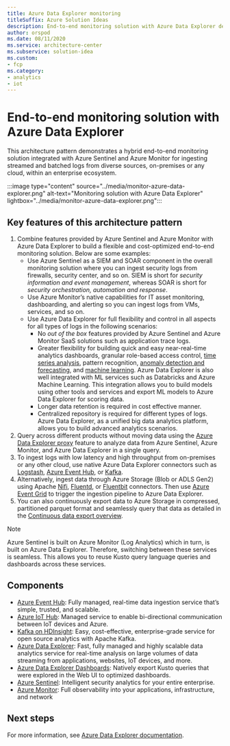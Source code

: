 ```yaml
---
title: Azure Data Explorer monitoring
titleSuffix: Azure Solution Ideas
description: End-to-end monitoring solution with Azure Data Explorer demonstrates a hybrid monitoring solution integrated with Azure Sentinel and Azure Monitor for ingesting streaming and batched logs from diverse sources within an enterprise ecosystem. 
author: orspod
ms.date: 08/11/2020
ms.service: architecture-center
ms.subservice: solution-idea
ms.custom:
- fcp
ms.category:
- analytics
- iot
---
```


# End-to-end monitoring solution with Azure Data Explorer

This architecture pattern demonstrates a hybrid end-to-end monitoring solution integrated with Azure Sentinel and Azure Monitor for ingesting streamed and batched logs from diverse sources, on-premises or any cloud, within an enterprise ecosystem. 

:::image type="content" source="../media/monitor-azure-data-explorer.png" alt-text="Monitoring solution with Azure Data Explorer" lightbox="../media/monitor-azure-data-explorer.png":::

## Key features of this architecture pattern

1. Combine features provided by Azure Sentinel and Azure Monitor with Azure Data Explorer to build a flexible and cost-optimized end-to-end monitoring solution. 
Below are some examples:
   * Use Azure Sentinel as a SIEM and SOAR component in the overall monitoring solution where you can ingest security logs from firewalls, security center, and so on. SIEM is short for *security information and event management*, whereas SOAR is short for *security orchestration, automation and response*.
   * Use Azure Monitor’s native capabilities for IT asset monitoring, dashboarding, and alerting so you can ingest logs from VMs, services, and so on.
   * Use Azure Data Explorer for full flexibility and control in all aspects for all types of logs in the following scenarios:  
     * No *out of the box* features provided by Azure Sentinel and Azure Monitor SaaS solutions such as application trace logs.
     * Greater flexibility for building quick and easy near-real-time analytics dashboards, granular role-based access control, [time series analysis](/azure/data-explorer/time-series-analysis), pattern recognition, [anomaly detection and forecasting](/azure/data-explorer/anomaly-detection), and [machine learning](/azure/data-explorer/machine-learning-clustering). Azure Data Explorer is also well integrated with ML services such as Databricks and Azure Machine Learning. This integration allows you to build models using other tools and services and export ML models to Azure Data Explorer for scoring data.  
     * Longer data retention is required in cost effective manner.
     * Centralized repository is required for different types of logs. Azure Data Explorer, as a unified big data analytics platform, allows you to build advanced analytics scenarios.
1. Query across different products without moving data using the [Azure Data Explorer proxy](/azure/data-explorer/query-monitor-data) feature to analyze data from Azure Sentinel, Azure Monitor, and Azure Data Explorer in a single query.
1. To ingest logs with low latency and high throughput from on-premises or any other cloud, use native Azure Data Explorer connectors such as [Logstash](/azure/data-explorer/ingest-data-logstash), [Azure Event Hub](/azure/data-explorer/ingest-data-event-hub), or [Kafka](/azure/data-explorer/ingest-data-kafka).
1. Alternatively, ingest data through Azure Storage (Blob or ADLS Gen2) using Apache [Nifi](https://nifi.apache.org/), [Fluentd](https://www.fluentd.org/), or [Fluentbit](https://fluentbit.io/) connectors. Then use [Azure Event Grid](/azure/data-explorer/ingest-data-event-grid) to trigger the ingestion pipeline to Azure Data Explorer. 
1. You can also continuously export data to Azure Storage in compressed, partitioned parquet format and seamlessly query that data as detailed in the [Continuous data export overview](/azure/data-explorer/kusto/management/data-export/continuous-data-export).

> [!NOTE]
> Azure Sentinel is built on Azure Monitor (Log Analytics) which in turn, is built on Azure Data Explorer. Therefore, switching between these services is seamless. This allows you to reuse Kusto query language queries and dashboards across these services.

## Components

- [Azure Event Hub](https://azure.microsoft.com/services/event-hubs/): Fully managed, real-time data ingestion service that’s simple, trusted, and scalable.
- [Azure IoT Hub](https://azure.microsoft.com/services/iot-hub/): Managed service to enable bi-directional communication between IoT devices and Azure.
- [Kafka on HDInsight](/azure/hdinsight/kafka/apache-kafka-introduction): Easy, cost-effective, enterprise-grade service for open source analytics with Apache Kafka. 
- [Azure Data Explorer](https://azure.microsoft.com/services/data-explorer/): Fast, fully managed and highly scalable data analytics service for real-time analysis on large volumes of data streaming from applications, websites, IoT devices, and more.
- [Azure Data Explorer Dashboards](/azure/data-explorer/azure-data-explorer-dashboards): Natively export Kusto queries that were explored in the Web UI to optimized dashboards. 
- [Azure Sentinel](https://azure.microsoft.com/services/azure-sentinel/): Intelligent security analytics for your entire enterprise.
- [Azure Monitor](https://azure.microsoft.com/services/monitor/): Full observability into your applications, infrastructure, and network

## Next steps

For more information, see [Azure Data Explorer documentation](/azure/data-explorer/).